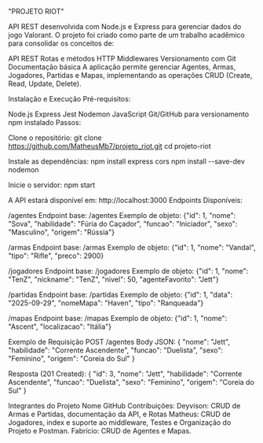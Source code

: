 "PROJETO RIOT"

API REST desenvolvida com Node.js e Express para gerenciar dados do jogo Valorant. O projeto foi criado como parte de um trabalho acadêmico para consolidar os conceitos de:

API REST
Rotas e métodos HTTP
Middlewares
Versionamento com Git
Documentação básica
A aplicação permite gerenciar Agentes, Armas, Jogadores, Partidas e Mapas, implementando as operações CRUD (Create, Read, Update, Delete).

Instalação e Execução Pré-requisitos:

Node.js
Express
Jest
Nodemon
JavaScript
Git/GitHub para versionamento
npm instalado
Passos:

Clone o repositório: git clone https://github.com/MatheusMb7/projeto_riot.git cd projeto-riot

Instale as dependências: npm install express cors npm install --save-dev nodemon

Inicie o servidor: npm start

A API estará disponível em: http://localhost:3000 Endpoints Disponíveis:

/agentes Endpoint base: /agentes Exemplo de objeto: {"id": 1, "nome": "Sova", "habilidade": "Fúria do Caçador", "funcao": "Iniciador", "sexo": "Masculino", "origem": "Rússia"}

/armas Endpoint base: /armas Exemplo de objeto: {"id": 1, "nome": "Vandal", "tipo": "Rifle", "preco": 2900}

/jogadores Endpoint base: /jogadores Exemplo de objeto: {"id": 1, "nome": "TenZ", "nickname": "TenZ", "nivel": 50, "agenteFavorito": "Jett"}

/partidas Endpoint base: /partidas Exemplo de objeto: {"id": 1, "data": "2025-09-29", "nomeMapa": "Haven", "tipo": "Ranqueada"}

/mapas Endpoint base: /mapas Exemplo de objeto: {"id": 1, "nome": "Ascent", "localizacao": "Itália"}

Exemplo de Requisição POST /agentes Body JSON: { "nome": "Jett", "habilidade": "Corrente Ascendente", "funcao": "Duelista", "sexo": "Feminino", "origem": "Coreia do Sul" }

Resposta (201 Created): { "id": 3, "nome": "Jett", "habilidade": "Corrente Ascendente", "funcao": "Duelista", "sexo": "Feminino", "origem": "Coreia do Sul" }

Integrantes do Projeto Nome GitHub Contribuições: 
Deyvison: CRUD de Armas e Partidas, documentação da API, e Rotas 
Matheus:  CRUD de Jogadores, index e suporte ao middleware, Testes e Organização do Projeto e Postman.
Fabrício: CRUD de Agentes e Mapas.